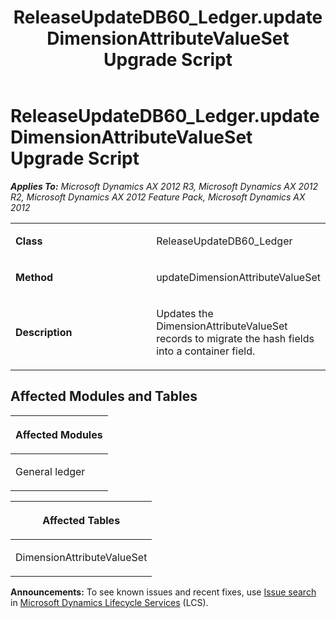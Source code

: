 ﻿---
title: ReleaseUpdateDB60_Ledger.updateDimensionAttributeValueSet Upgrade Script
TOCTitle: ReleaseUpdateDB60_Ledger.updateDimensionAttributeValueSet Upgrade Script
ms:assetid: d8a12e12-9748-964f-90bc-2a941fc1b65b
ms:mtpsurl: https://msdn.microsoft.com/en-us/library/JJ687100(v=AX.60)
ms:contentKeyID: 49711548
ms.date: 05/18/2015
mtps_version: v=AX.60
---

# ReleaseUpdateDB60\_Ledger.updateDimensionAttributeValueSet Upgrade Script 


_**Applies To:** Microsoft Dynamics AX 2012 R3, Microsoft Dynamics AX 2012 R2, Microsoft Dynamics AX 2012 Feature Pack, Microsoft Dynamics AX 2012_

<table>
<colgroup>
<col style="width: 50%" />
<col style="width: 50%" />
</colgroup>
<tbody>
<tr class="odd">
<td><p><strong>Class</strong></p></td>
<td><p>ReleaseUpdateDB60_Ledger</p></td>
</tr>
<tr class="even">
<td><p><strong>Method</strong></p></td>
<td><p>updateDimensionAttributeValueSet</p></td>
</tr>
<tr class="odd">
<td><p><strong>Description</strong></p></td>
<td><p>Updates the DimensionAttributeValueSet records to migrate the hash fields into a container field.</p></td>
</tr>
</tbody>
</table>


## Affected Modules and Tables

<table>
<colgroup>
<col style="width: 100%" />
</colgroup>
<thead>
<tr class="header">
<th><p>Affected Modules</p></th>
</tr>
</thead>
<tbody>
<tr class="odd">
<td><p>General ledger</p></td>
</tr>
</tbody>
</table>


<table>
<colgroup>
<col style="width: 100%" />
</colgroup>
<thead>
<tr class="header">
<th><p>Affected Tables</p></th>
</tr>
</thead>
<tbody>
<tr class="odd">
<td><p>DimensionAttributeValueSet</p></td>
</tr>
</tbody>
</table>

  
**Announcements:** To see known issues and recent fixes, use [Issue search](http://go.microsoft.com/fwlink/?linkid=389258) in [Microsoft Dynamics Lifecycle Services](http://go.microsoft.com/fwlink/?linkid=306505) (LCS).

